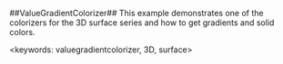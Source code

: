 ﻿##ValueGradientColorizer##
This example demonstrates one of the colorizers for the 3D surface series and how to get gradients and solid colors.

<keywords: valuegradientcolorizer, 3D, surface>
